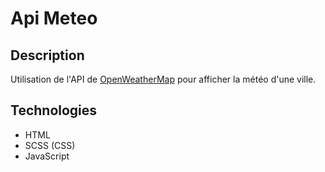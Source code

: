 # Api Meteo

## Description

Utilisation de l'API de [OpenWeatherMap](https://openweathermap.org/api) pour afficher la météo d'une ville.

## Technologies

- HTML
- SCSS (CSS)
- JavaScript
